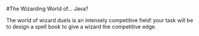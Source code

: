 #The Wizarding World of… Java? 

The world of wizard duels is an intensely competitive field! your task will be to design a spell book to give a wizard the competitive edge.